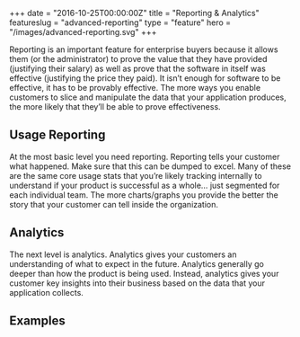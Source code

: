 +++
date = "2016-10-25T00:00:00Z"
title = "Reporting & Analytics"
featureslug = "advanced-reporting"
type = "feature"
hero = "/images/advanced-reporting.svg"
+++

Reporting is an important feature for enterprise buyers because it allows them (or the administrator) to prove the value that they have provided (justifying their salary) as well as prove that the software in itself was effective (justifying the price they paid). It isn’t enough for software to be effective, it has to be provably effective. The more ways you enable customers to slice and manipulate the data that your application produces, the more likely that they’ll be able to prove effectiveness.

## Usage Reporting
At the most basic level you need reporting. Reporting tells your customer what happened. Make sure that this can be dumped to excel. Many of these are the same core usage stats that you’re likely tracking internally to understand if your product is successful as a whole… just segmented for each individual team. The more charts/graphs you provide the better the story that your customer can tell inside the organization.

## Analytics
The next level is analytics. Analytics gives your customers an understanding of what to expect in the future. Analytics generally go deeper than how the product is being used. Instead, analytics gives your customer key insights into their business based on the data that your application collects.

## Examples
